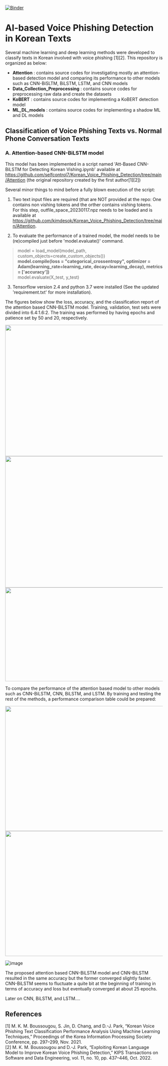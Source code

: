 [![Binder](https://mybinder.org/badge_logo.svg)](https://mybinder.org/v2/gh/selfcontrol7/Korean_Voice_Phishing_Detection/HEAD)

# AI-based Voice Phishing Detection in Korean Texts
Several machine learning and deep learning methods were developed to classify texts in Korean involved with voice phishing [1][2].
This repository is organized as below:
- **Attention** : contains source codes for investigating mostly an attention-based detection model and comparing its performance to other models such as CNN-BiSLTM, BiLSTM, LSTM, and CNN models 
- **Data_Collection_Preprocessing** : contains source codes for preprocessing raw data and create the datasets 
- **KoBERT** : contains source codes for implementing a KoBERT detection model
- **ML_DL_models** : contains  source codes for implementing a shadow ML and DL models

## Classification of Voice Phishing Texts vs. Normal Phone Conversation Texts
### A. Attention-based CNN-BiLSTM model
This model has been implemented in a script named 'Att-Based CNN-BiLSTM for Detecting Korean Vishing.ipynb' available at https://github.com/selfcontrol7/Korean_Voice_Phishing_Detection/tree/main/Attention (the original repository created by the first author[1][2])

Several minor things to mind before a fully blown execution of the script: <br>

1) Two text input files are required (that are NOT provided at the repo: One contains non vishing tokens and the orther contains vishing tokens.  <br>
For this step, outfile_space_20230117.npz needs to be loaded and is available at https://github.com/kimdesok/Korean_Voice_Phishing_Detection/tree/main/Attention. <br>

2) To evaluate the performance of a trained model, the model needs to be (re)compiled just before 'model.evaluate()' command.

> model = load_model(model_path, custom_objects=create_custom_objects()) <br>
> **model.compile(loss = "categorical_crossentropy", optimizer = Adam(learning_rate=learning_rate, decay=learning_decay), metrics = ['accuracy'])** <br>
> model.evaluate(X_test, y_test) <br>

3) Tensorflow version 2.4 and python 3.7 were installed (See the updated 'requirement.txt' for more installation). <br>

The figures below show the loss, accuracy, and the classification report of the attention based CNN-BiLSTM model. Training, validation, test sets were divided into 6.4:1.6:2. The training was performed by having epochs and patience set by 50 and 20, respectively.

<img src=https://user-images.githubusercontent.com/64822593/213472097-02add1a8-4da1-4dd8-b546-ec9268794b8b.png width="600" height="420">
<img src=https://user-images.githubusercontent.com/64822593/213472326-605c235b-b70e-4c20-9912-a4f0a09f25ad.png width="600" height="420">
<img src=https://user-images.githubusercontent.com/64822593/213472821-d3ec26e9-4cdf-4ef9-a9c0-42af44c4d48c.png width="600" height="300">

To compare the performance of the attention based model to other models such as CNN-BiLSTM, CNN, BiLSTM, and LSTM.
By training and testing the rest of the methods, a performance comparison table could be prepared:

<img src=https://user-images.githubusercontent.com/64822593/213474862-e1e0d612-0951-4e68-ba14-5df760748a4a.png width="600" height="400">
<img src=https://user-images.githubusercontent.com/64822593/213474593-fe9f122a-45d6-4872-a7ce-c10b2d041bfe.png width="600" height="400">

![image](https://user-images.githubusercontent.com/64822593/213474128-ab6c8ef6-aa8d-44e3-8500-25fc450b9efd.png)

The proposed attention based CNN-BiLSTM model and CNN-BiLSTM resulted in the same accuracy but the former converged slightly faster.
CNN-BiLSTM seems to fluctuate a quite bit at the beginning of training in terms of accuracy and loss but eventually converged at about 25 epochs.

Later on CNN, BiLSTM, and LSTM....

## References
[1] M. K. M. Boussougou, S. Jin, D. Chang, and D.-J. Park, “Korean Voice Phishing Text Classification Performance Analysis Using Machine Learning Techniques,” Proceedings of the Korea Information Processing Society Conference, pp. 297–299, Nov. 2021.<br>
[2] M. K. M. Boussougou and D.-J. Park, “Exploiting Korean Language Model to Improve Korean Voice Phishing Detection,” KIPS Transactions on Software and Data Engineering, vol. 11, no. 10, pp. 437–446, Oct. 2022. <br>
